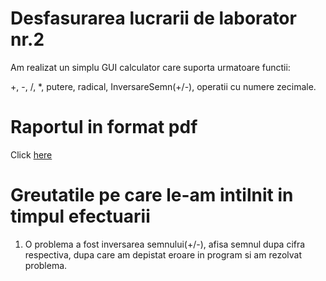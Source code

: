 # Desfasurarea lucrarii de laborator nr.2

Am realizat un simplu GUI calculator care suporta urmatoare functii: 

+, -, /, *, putere, radical, InversareSemn(+/-), operatii cu numere zecimale.

# Raportul in format pdf
Click [here]()

# Greutatile pe care le-am intilnit in timpul efectuarii 

1) O problema a fost inversarea semnului(+/-), afisa semnul dupa cifra respectiva, dupa care am depistat eroare in program si am rezolvat problema.
 